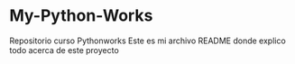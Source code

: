 # My-Python-Works
Repositorio curso Pythonworks
Este es mi archivo README donde explico todo acerca de este proyecto
